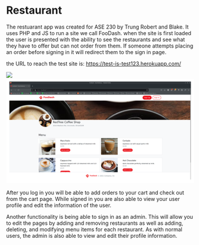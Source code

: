 # Restaurant
The restuarant app was created for ASE 230 by Trung Robert and Blake.
It uses PHP and JS to run a site we call FooDash. when the site is first
loaded the user is presented with the ability to see the restaurants and
see what they have to offer but can not order from them. If someone attempts
placing an order before signing in it will redirect them to the sign in page.
 
the URL to reach the test site is: https://test-is-test123.herokuapp.com/

![](./screenshots/home_nolog.png)
![](./screenshots/detail_nolog.png)

After you log in you will be able to add orders to your cart and check out from the cart page.
While signed in you are also able to view your user profile and edit the information of the user.

Another functionality is being able to sign in as an admin. This will allow you to edit the pages
by adding and removing restaurants as well as adding, deleting, and modifying menu items for each
restaurant. As with normal users, the admin is also able to view and edit their profile information.
